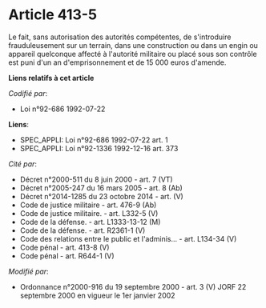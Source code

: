 # Article 413-5

Le fait, sans autorisation des autorités compétentes, de s'introduire frauduleusement sur un terrain, dans une construction
ou dans un engin ou appareil quelconque affecté à l'autorité militaire ou placé sous son contrôle est puni d'un an
d'emprisonnement et de 15 000 euros d'amende.

**Liens relatifs à cet article**

_Codifié par_:

  - Loi n°92-686 1992-07-22

**Liens**:

  - SPEC_APPLI: Loi n°92-686 1992-07-22 art. 1
  - SPEC_APPLI: Loi n°92-1336 1992-12-16 art. 373

_Cité par_:

  - Décret n°2000-511 du 8 juin 2000 - art. 7 (VT)
  - Décret n°2005-247 du 16 mars 2005 - art. 8 (Ab)
  - Décret n°2014-1285 du 23 octobre 2014 - art. (V)
  - Code de justice militaire - art. 476-9 (Ab)
  - Code de justice militaire. - art. L332-5 (V)
  - Code de la défense. - art. L1333-13-12 (M)
  - Code de la défense. - art. R2361-1 (V)
  - Code des relations entre le public et l'adminis... - art. L134-34 (V)
  - Code pénal - art. 413-8 (V)
  - Code pénal - art. R644-1 (V)

_Modifié par_:

  - Ordonnance n°2000-916 du 19 septembre 2000 - art. 3 (V) JORF 22 septembre 2000 en vigueur le 1er janvier 2002
